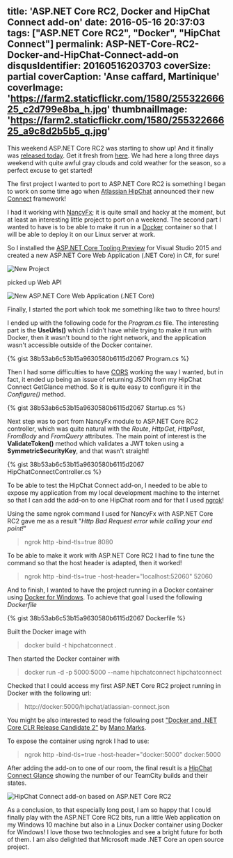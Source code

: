 title: 'ASP.NET Core RC2, Docker and HipChat Connect add-on'
date: 2016-05-16 20:37:03
tags: ["ASP.NET Core RC2", "Docker", "HipChat Connect"]
permalink: ASP-NET-Core-RC2-Docker-and-HipChat-Connect-add-on
disqusIdentifier: 20160516203703
coverSize: partial
coverCaption: 'Anse caffard, Martinique'
coverImage: 'https://farm2.staticflickr.com/1580/25532266625_c2d799e8ba_h.jpg'
thumbnailImage: 'https://farm2.staticflickr.com/1580/25532266625_a9c8d2b5b5_q.jpg'
---
This weekend ASP.NET Core RC2 was starting to show up! And it finally was [released today](https://blogs.msdn.microsoft.com/webdev/2016/05/16/announcing-asp-net-core-rc2/). Get it fresh from [here](https://www.microsoft.com/net/core). We had here a long three days weekend with quite awful gray clouds and cold weather for the season, so a perfect excuse to get started!
<!-- more -->
The first project I wanted to port to ASP.NET Core RC2 is something I began to work on some time ago when [Atlassian HipChat](https://www.hipchat.com/) announced their new [Connect](https://developer.atlassian.com/hipchat/about-hipchat-connect) framework!

I had it working with [NancyFx](https://github.com/NancyFx/Nancy); it is quite small and hacky at the moment, but at least an interesting little project to port on a weekend. The second part I wanted to have is to be able to make it run in a [Docker](https://www.docker.com/) container so that I will be able to deploy it on our Linux server at work.

So I installed the [ASP.NET Core Tooling Preview](https://blogs.msdn.microsoft.com/visualstudio/2016/05/16/announcing-updated-web-development-tools-for-asp-net-core-rc2/) for Visual Studio 2015 and created a new ASP.NET Core Web Application (.NET Core) in C#, for sure!

![New Project](https://farm8.staticflickr.com/7477/26962278712_2de5a67090_o.png)

picked up Web API

![New ASP.NET Core Web Application (.NET Core)](https://farm8.staticflickr.com/7649/26988369191_7b0369cf04_o.png)

Finally, I started the port which took me something like two to three hours!

I ended up with the following code for the *Program.cs* file. The interesting part is the **UseUrls()** which I didn't have while trying to make it run with Docker, then it wasn't bound to the right network, and the application wasn't accessible outside of the Docker container.

{% gist 38b53ab6c53b15a9630580b6115d2067 Program.cs %}

Then I had some difficulties to have [CORS](https://en.wikipedia.org/wiki/Cross-origin_resource_sharing) working the way I wanted, but in fact, it ended up being an issue of returning JSON from my HipChat Connect GetGlance method. So it is quite easy to configure it in the *Configure()* method.

{% gist 38b53ab6c53b15a9630580b6115d2067 Startup.cs %}

Next step was to port from NancyFx module to ASP.NET Core RC2 controller, which was quite natural with the *Route*, *HttpGet*, *HttpPost*, *FromBody* and *FromQuery* attributes. The main point of interest is the **ValidateToken()** method which validates a JWT token using a **SymmetricSecurityKey**, and that wasn't straight!

{% gist 38b53ab6c53b15a9630580b6115d2067 HipChatConnectController.cs %}

To be able to test the HipChat Connect add-on, I needed to be able to expose my application from my local development machine to the internet so that I can add the add-on to one HipChat room and for that I used [ngrok](https://ngrok.com/)!

Using the same ngrok command I used for NancyFx with ASP.NET Core RC2 gave me as a result "*Http Bad Request error while calling your end point!*"

> ngrok http -bind-tls=true 8080

To be able to make it work with ASP.NET Core RC2 I had to fine tune the command so that the host header is adapted, then it worked!

> ngrok http -bind-tls=true -host-header="localhost:52060" 52060

And to finish, I wanted to have the project running in a Docker container using [Docker for Windows](http://laurentkempe.com/2016/04/30/Docker-for-Windows-Beta-review/). To achieve that goal I used the following *Dockerfile*

{% gist 38b53ab6c53b15a9630580b6115d2067 Dockerfile %}

Built the Docker image with

> docker build -t hipchatconnect .

Then started the Docker container with

> docker run -d -p 5000:5000 --name hipchatconnect hipchatconnect

Checked that I could access my first ASP.NET Core RC2 project running in Docker with the following url:

> http://docker:5000/hipchat/atlassian-connect.json

You might be also interested to read the following post ["Docker and .NET Core CLR Release Candidate 2"](https://blog.docker.com/2016/05/docker-net-core-clr-rc2/) by [Mano Marks](https://blog.docker.com/author/mano/).

To expose the container using ngrok I had to use:

> ngrok http -bind-tls=true -host-header="docker:5000" docker:5000

After adding the add-on to one of our room, the final result is a [HipChat Connect Glance](https://developer.atlassian.com/hipchat/getting-started#GettingStarted-AddstatustoHipChatroomsviaGlances) showing the number of our TeamCity builds and their states.

![HipChat Connect add-on based on ASP.NET Core RC2](https://farm8.staticflickr.com/7598/26989288911_6a7439863d_o.png)

As a conclusion, to that especially long post, I am so happy that I could finally play with the ASP.NET Core RC2 bits, run a little Web application on my Windows 10 machine but also in a Linux Docker container using Docker for Windows! I love those two technologies and see a bright future for both of them. I am also delighted that Microsoft made .NET Core an open source project.
